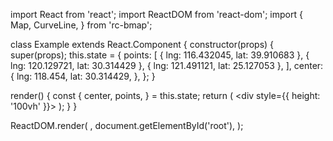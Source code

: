 import React from 'react';
import ReactDOM from 'react-dom';
import {
  Map,
  CurveLine,
} from 'rc-bmap';

class Example extends React.Component {
  constructor(props) {
    super(props);
    this.state = {
      points: [
        { lng: 116.432045, lat: 39.910683 },
        { lng: 120.129721, lat: 30.314429 },
        { lng: 121.491121, lat: 25.127053 },
      ],
      center: {
        lng: 118.454,
        lat: 30.314429,
      },
    };
  }

  render() {
    const {
      center, points,
    } = this.state;
    return (
      <div style={{ height: '100vh' }}>
        <Map
          ak="WAeVpuoSBH4NswS30GNbCRrlsmdGB5Gv"
          scrollWheelZoom
          zoom={6}
          center={center}
        >
          <CurveLine
            points={points}
            strokeColor="blue"
            strokeWeight={3}
            strokeOpacity={0.5}
            editing
          />
        </Map>
      </div>
    );
  }
}

ReactDOM.render(
  <Example />,
  document.getElementById('root'),
);
